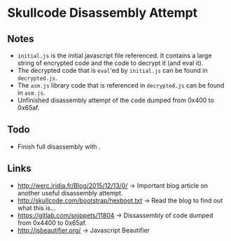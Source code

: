 # Skullcode Disassembly Attempt

## Notes
+ `initial.js` is the initial javascript file referenced. It contains a large string of encrypted code and the code to decrypt it (and eval it).
+ The decrypted code that is `eval`'ed by `initial.js` can be found in `decrypted.js`.
+ The `asm.js` library code that is referenced in `decrypted.js` can be found in `asm.js`.
+ Unfinished disassembly attempt of the code dumped from 0x400 to 0x65af.

## Todo
+ Finish full disassembly with .

## Links
+ http://werc.iridia.fr/Blog/2015/12/13/0/ -> Important blog article on another useful disassembly attempt.
+ http://skullcode.com/bootstrap/hexboot.txt -> Read the blog to find out what this is...
+ https://gitlab.com/snippets/11804 -> Dissassembly of code dumped from 0x4400 to 0x65af.
+ http://jsbeautifier.org/ -> Javascript Beautifier
